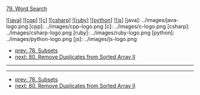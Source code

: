 [79. Word Search](https://leetcode.com/problems/word-search/)

[![java]](../java/079-word-search.md)
[![cpp]](../cpp/079-word-search.md)
[![c]](../c/079-word-search.md)
[![csharp]](../csharp/079-word-search.md)
[![ruby]](../ruby/079-word-search.md)
[![python]](../python/079-word-search.md)
[![js]](../js/079-word-search.md)
[java]: ../images/java-logo.png
[cpp]: ../images/cpp-logo.png
[c]: ../images/c-logo.png
[csharp]: ../images/csharp-logo.png
[ruby]: ../images/ruby-logo.png
[python]: ../images/python-logo.png
[js]: ../images/js-logo.png

- [prev: 78. Subsets](078-subsets.md)
- [next: 80. Remove Duplicates from Sorted Array II](080-remove-duplicates-from-sorted-array-ii.md)

---


---

- [prev: 78. Subsets](078-subsets.md)
- [next: 80. Remove Duplicates from Sorted Array II](080-remove-duplicates-from-sorted-array-ii.md)
